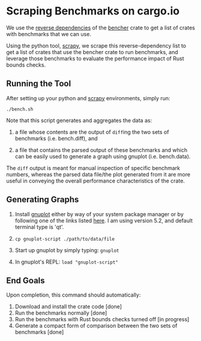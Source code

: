 # Scraping Benchmarks on cargo.io

We use the [reverse dependencies](https://crates.io/crates/bencher/reverse_dependencies) of the [bencher](https://crates.io/crates/bencher) crate to get a list of crates with benchmarks that we can use.

Using the python tool, [scrapy](https://docs.scrapy.org/en/latest/index.html#), we scrape this reverse-dependency list to get a list of crates that use the bencher crate to run benchmarks, and leverage those benchmarks to evaluate the performance impact of Rust bounds checks.

## Running the Tool

After setting up your python and [scrapy](https://docs.scrapy.org/en/latest/intro/install.html) environments, simply run:

`./bench.sh`

Note that this script generates and aggregates the data as:

 1) a file whose contents are the output of `diff`ing the 
two sets of benchmarks (i.e. bench.diff), and

 2) a file that contains the parsed output of these benchmarks and which
can be easily used to generate a graph using gnuplot (i.e. bench.data). 

The `diff` output is meant for manual inspection
of specific benchmark numbers, whereas the parsed data file/the plot generated from it are more useful in conveying the 
overall performance characteristics of the crate.

## Generating Graphs

1. Install [gnuplot](http://www.gnuplot.info/) either by way of your system package manager or by following one of the 
links listed [here](http://www.gnuplot.info/download.html). I am using version 5.2, and default terminal type is 'qt'.

2. `cp gnuplot-script ./path/to/data/file`

3. Start up gnuplot by simply typing: `gnuplot`

4. In gnuplot's REPL: `load "gnuplot-script"`


## End Goals

Upon completion, this command should automatically:

1. Download and install the crate code [done]
2. Run the benchmarks normally [done]
3. Run the benchmarks with Rust bounds checks turned off [in progress]
4. Generate a compact form of comparison between the two sets of benchmarks [done]
